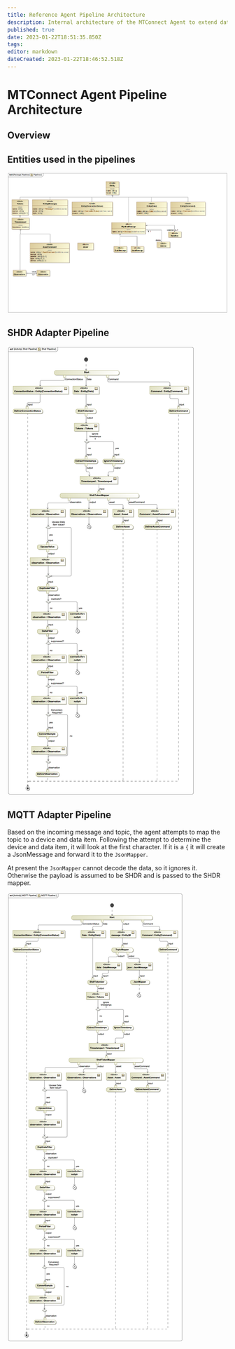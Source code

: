 ```yaml
---
title: Reference Agent Pipeline Architecture
description: Internal architecture of the MTConnect Agent to extend data transformations
published: true
date: 2023-01-22T18:51:35.850Z
tags: 
editor: markdown
dateCreated: 2023-01-22T18:46:52.518Z
---
```


# MTConnect Agent Pipeline Architecture

## Overview

## Entities used in the pipelines

![Pipeline Entities](/images/pipelineentities.png)

## SHDR Adapter Pipeline

![SHDR Pipeline](/images/shdrpipeline.png)

## MQTT Adapter Pipeline

Based on the incoming message and topic, the agent attempts to map the topic to a device and data item. Following the attempt to determine the device and data item, it will look at the first character. If it is a `{` it will create a JsonMessage and forward it to the `JsonMapper`.

At present the `JsonMapper` cannot decode the data, so it ignores it. Otherwise the payload is assumed to be SHDR and is passed to the SHDR mapper.

![MQTT Pipeline](/images/mqttpipeline.png)